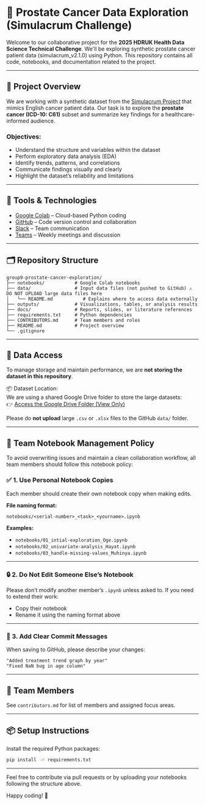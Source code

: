 # 🧪 Prostate Cancer Data Exploration (Simulacrum Challenge)

Welcome to our collaborative project for the **2025 HDRUK Health Data Science Technical Challenge**.  We'll be exploring synthetic prostate cancer patient data (simulacrum_v2.1.0) using Python.
This repository contains all code, notebooks, and documentation related to the project.

---

## 📌 Project Overview

We are working with a synthetic dataset from the [Simulacrum Project](https://simulacrum.healthdatainsight.org.uk/) that mimics English cancer patient data. Our task is to explore the **prostate cancer (ICD-10: C61)** subset and summarize key findings for a healthcare-informed audience.

### Objectives:
- Understand the structure and variables within the dataset
- Perform exploratory data analysis (EDA)
- Identify trends, patterns, and correlations
- Communicate findings visually and clearly
- Highlight the dataset’s reliability and limitations

---

## 🔧 Tools & Technologies

- [Google Colab](https://colab.research.google.com) – Cloud-based Python coding
- [GitHub](https://github.com/ogeohia/HDRUK-group9-prostate-cancer-exploration) – Code version control and collaboration
- [Slack](https://group9hdruk.slack.com/) – Team communication
- [Teams](https://teams.microsoft.com/l/meetup-join/19:meeting_MWM1MzBkOTgtZTNkYi00NmFkLWJkYjUtZDg4NzFiZTRhNzc3@thread.v2/0?context=%7B%22Tid%22:%222b897507-ee8c-4575-830b-4f8267c3d307%22,%22Oid%22:%2269cac2af-f7ae-48fe-b493-0720125830a2%22%7D) – Weekly meetings and discussion

---

## 🗂 Repository Structure

```
group9-prostate-cancer-exploration/
├── notebooks/           # Google Colab notebooks
├── data/                # Input data files (not pushed to GitHub) ⚠️ DO NOT UPLOAD large data files here
│   └── README.md           # Explains where to access data externally
├── outputs/             # Visualizations, tables, or analysis results
├── docs/                # Reports, slides, or literature references
├── requirements.txt     # Python dependencies
├── CONTRIBUTORS.md      # Team members and roles
├── README.md            # Project overview 
└── .gitignore           
```
---

## 📁 Data Access

To manage storage and maintain performance, we are **not storing the dataset in this repository**.

📦 Dataset Location:  
We are using a shared Google Drive folder to store the large datasets:  
👉 [Access the Google Drive Folder (View Only)](https://drive.google.com/drive/folders/1W8UfSTsaS1U2G4RiHyCT6BHID6FLxvpH?usp=sharing)

Please do **not upload** large `.csv` or `.xlsx` files to the GitHub `data/` folder.

---

## 🧠 Team Notebook Management Policy

To avoid overwriting issues and maintain a clean collaboration workflow, all team members should follow this notebook policy:

### ✅ 1. Use Personal Notebook Copies

Each member should create their own notebook copy when making edits.

**File naming format:**
```
notebooks/<serial-number>_<task>_<yourname>.ipynb
```

**Examples:**
- `notebooks/01_intial-exploration_Oge.ipynb`
- `notebooks/02_univariate-analysis_Hayat.ipynb`
- `notebooks/03_handle-missing-values_Muhinya.ipynb`

---

### 🔒 2. Do Not Edit Someone Else’s Notebook

Please don’t modify another member’s `.ipynb` unless asked to. If you need to extend their work:
- Copy their notebook
- Rename it using the naming format above

---

### 💬 3. Add Clear Commit Messages

When saving to GitHub, please describe your changes:
```
"Added treatment trend graph by year"
"Fixed NaN bug in age column"
```

---

## 👥 Team Members

See `contributors.md` for list of members and assigned focus areas.

---

## 📦 Setup Instructions

Install the required Python packages:
```bash
pip install -r requirements.txt
```

---

Feel free to contribute via pull requests or by uploading your notebooks following the structure above.

Happy coding! 🚀
